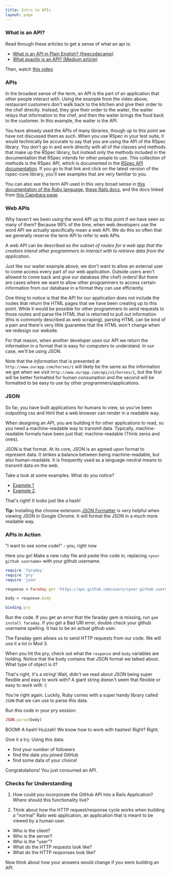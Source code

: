 ```yaml
---
title: Intro to APIs
layout: page
---
```


### What is an API?

Read through these articles to get a sense of what an api is:

* [What is an API in Plain English? (freecodecamp)](https://www.freecodecamp.org/news/what-is-an-api-in-english-please-b880a3214a82)
* [What exactly is an API? (Medium article)](https://medium.com/@perrysetgo/what-exactly-is-an-api-69f36968a41f)

Then, watch [this video](https://www.youtube.com/watch?v=s7wmiS2mSXY)

### APIs

In the broadest sense of the term, an API is the part of an application that other people interact with. Using the example from the video above, restaurant customers don't walk back to the kitchen and give their order to the chef directly. Instead, they give their order to the waiter, the waiter relays that information to the chef, and then the waiter brings the food back to the customer. In this example, the waiter is the API.

You have already used the APIs of many libraries, though up to this point we have not discussed them as such. When you  use RSpec in your test suite, it would technically be accurate to say that you are using the API of the RSpec library. You don't go in and work directly with all of the classes and methods that make up the RSpec library, but instead only the methods included in the documentation that RSpec intends for other people to use. This collection of methods is the RSpec API, which is documented in the [RSpec API documentation](https://rspec.info/documentation/). If you go to that link and click on the latest version of the rspec-core library, you'll see examples that are very familiar to you.

You can also see the term API used in this very broad sense in [this documentation of the Ruby language](https://rubyapi.org/), [these Rails docs](https://apidock.com/rails), and the docs linked from [this Capybara page](https://teamcapybara.github.io/capybara/).

### Web APIs

Why haven't we been using the word API up to this point if we have seen so many of them? Because 99% of the time, when web developers use the word API we actually specifically mean a web API. We do this so often that we generally reserve the term API to refer to web APIs.

A web API can be described as _the subset of routes for a web app that the creators intend other programmers to interact with to retrieve data from the application_.

Just like our waiter example above, we don't want to allow an external user to come access every part of our web application. Outside users aren't allowed to come back and give our database (the chef) orders! But there are cases where we want to allow other programmers to access certain information from our database in a format they can use efficiently.

One thing to notice is that the API for our application does not include the routes that return the HTML pages that we have been creating up to this point. While it would be possible for other programmers to send requests to those routes and parse the HTML that is returned to pull out information (this is commonly described as web scraping), parsing HTML can be kind of a pain and there's very little guarantee that the HTML won't change when we redesign our website.

For that reason, when another developer uses our API we return the information in a format that is easy for computers to understand. In our case, we'll be using JSON.

Note that the _information_ that is presented at `http://www.ourapp.com/horses/1` will likely be the same as the information we get when we visit `http://www.ourapp.com/api/v1/horses/1`, but the first will be better formatted for human consumption and the second will be formatted to be easy to use by other programmers/applications.

### JSON

So far, you have built applications for humans to view, so you've been outputting css and html that a web browser can render in a readable way.

When designing an API, you are building it for other applications to read, so you need a machine-readable way to transmit data. Typically, machine-readable formats have been just that: machine-readable (Think zeros and ones).

JSON is that format. At its core, JSON is an agreed upon format to represent data. It strikes a balance between being machine-readable, but also human-readable. It is frequently used as a language-neutral means to transmit data on the web.

Take a look at some examples. What do you notice?

* [Example 1](https://developer.github.com/v3/git/commits)
* [Example 2](https://api.github.com/orgs/turingschool).

That's right! It looks just like a hash!

**Tip:** Installing the chrome extension [JSON Formatter](https://chrome.google.com/webstore/detail/json-formatter/bcjindcccaagfpapjjmafapmmgkkhgoa) is very helpful when viewing JSON in Google Chrome. It will format the JSON in a much more readable way.

### APIs in Action

"I want to see some code!" - you, right now

Here you go! Make a new ruby file and paste this code in, replacing `<your github username>` with your github username.

```ruby
require 'faraday'
require 'pry'
require 'json'

response = Faraday.get 'https://api.github.com/users/<your github username>'

body = response.body

binding.pry
```

Run the code. If you get an error that the faraday gem is missing, run `gem install faraday`. If you get a Bad URI error, double check your github username spelling. It has to be an actual github user.

The Faraday gem allows us to send HTTP requests from our code. We will use it a lot in Mod 3.

When you hit the pry, check out what the `response` and `body` variables are holding. Notice that the body contains that JSON format we talked about. What type of object is it?

That's right, it's a string! Wait, didn't we read about JSON being super flexible and easy to work with? A giant string doesn't seem that flexible or easy to work with :(

You're right again. Luckily, Ruby comes with a super handy library called `JSON` that we can use to parse this data.

Run this code in your pry session:

```ruby
JSON.parse(body)
```

BOOM! A hash! Huzzah! We know how to work with hashes! Right? Right.

Give it a try. Using this data:

* find your number of followers
* find the date you joined GitHub
* find some data of your choice!

Congratulations! You just consumed an API.

### Checks for Understanding

1. How could you incorporate the GitHub API into a Rails Application? Where should this functionality live?

2. Think about how the HTTP request/response cycle works when building a "normal" Rails web application, an application that is meant to be viewed by a human user.

* Who is the client?
* Who is the server?
* Who is the "user"?
* What do the HTTP requests look like?
* What do the HTTP responses look like?

Now think about how your answers would change if you were building an API.
